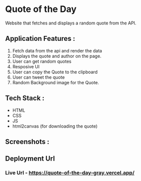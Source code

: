 # Quote of the Day
Website that fetches and displays a random quote from the API.

## Application Features : 
 1) Fetch data from the api and render the data
 2) Displays the quote and author on the page.
 3) User can get random quotes
 4) Resposive UI
 5) User can copy the Quote to the clipboard
 6) User can tweet the quote
 7) Random Background image for the Quote.

## Tech Stack : 
- HTML
- CSS
- JS
- html2canvas (for downloading the quote)

## Screenshots :


## Deployment Url 
### Live Url - https://quote-of-the-day-gray.vercel.app/
